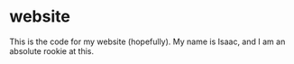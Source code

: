 # website
This is the code for my website (hopefully). My name is Isaac, and I am an absolute rookie at this.
